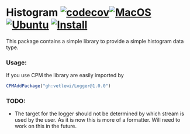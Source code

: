 # Histogram [![codecov](https://codecov.io/gh/vetlewi/Logger/branch/main/graph/badge.svg?token=TFfYJx7sKW)](https://codecov.io/gh/vetlewi/Logger)[![MacOS](https://github.com/vetlewi/Logger/actions/workflows/macos.yml/badge.svg)](https://github.com/vetlewi/Logger/actions/workflows/macos.yml) [![Ubuntu](https://github.com/vetlewi/Logger/actions/workflows/Ubuntu.yml/badge.svg)](https://github.com/vetlewi/Logger/actions/workflows/Ubuntu.yml) [![Install](https://github.com/vetlewi/Logger/actions/workflows/install.yml/badge.svg)](https://github.com/vetlewi/Logger/actions/workflows/install.yml)
This package contains a simple library to provide a simple histogram data type.

### Usage:
If you use CPM the library are easily imported by
````cmake
CPMAddPackage("gh:vetlewi/Logger@1.0.0")
````

### TODO:
- The target for the logger should not be determined by which stream is used by the user. As it is now this is more of a formatter. Will need to work on this in the future.